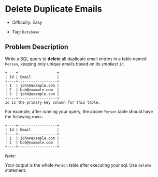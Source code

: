 # Delete Duplicate Emails

- Difficulty: Easy

- Tag: `Database`

## Problem Description

Write a SQL query to **delete** all duplicate email entries in a table named `Person`, keeping only unique emails based on its *smallest* `Id`.

```
+----+------------------+
| Id | Email            |
+----+------------------+
| 1  | john@example.com |
| 2  | bob@example.com  |
| 3  | john@example.com |
+----+------------------+
Id is the primary key column for this table.
```

For example, after running your query, the above `Person` table should have the following rows:

```
+----+------------------+
| Id | Email            |
+----+------------------+
| 1  | john@example.com |
| 2  | bob@example.com  |
+----+------------------+
```

*Note*:

Your output is the whole `Person` table after executing your sql. Use `delete` statement.